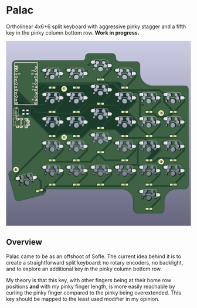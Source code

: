 # Palac

Ortholinear 4x6+6 split keyboard with aggressive pinky stagger and a fifth key in the pinky column bottom row. **Work in progress.**

![Palac 3D view](Palac.jpg)

## Overview

Palac came to be as an offshoot of Sofle. The current idea behind it is to create a straightforward split keyboard: no rotary encoders, no backlight, and to explore an additional key in the pinky column bottom row.

My theory is that this key, with other fingers being at their home row positions **and** with my pinky finger length, is more easily reachable by curling the pinky finger compared to the pinky being overextended. This key should be mapped to the least used modifier in my opinion.
